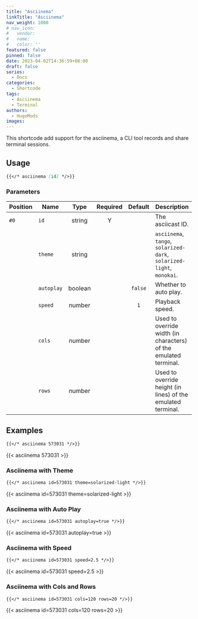 ```yaml
---
title: "Asciinema"
linkTitle: "Asciinema"
nav_weight: 1000
# nav_icon:
#   vendor: 
#   name: 
#   color: ''
featured: false
pinned: false
date: 2023-04-02T14:36:59+08:00
draft: false
series:
  - Docs
categories:
  - Shortcode
tags:
  - Asciinema
  - Terminal
authors:
  - HugoMods
images:
---
```


This shortcode add support for the asciinema, a CLI tool records and share terminal sessions.

<!--more-->

## Usage

```markdown
{{</* asciinema [id] */>}}
```

### Parameters

| Position | Name | Type | Required | Default | Description |
| -------- | ---- | :--: | :------: | :-----: | ----------- |
| `#0` | `id` | string | Y | | The asciicast ID. |
| | `theme` | string | | | `asciinema`, `tango`, `solarized-dark`, `solarized-light`, `monokai`. |
| | `autoplay` | boolean | | `false` | Whether to auto play. |
| | `speed` | number | | `1` | Playback speed. |
| | `cols` | number | | | Used to override width (in characters) of the emulated terminal. |
| | `rows` | number | | | Used to override height (in lines) of the emulated terminal. |

## Examples

```markdown
{{</* asciinema 573031 */>}}
```

{{< asciinema 573031 >}}

### Asciinema with Theme

```markdown
{{</* asciinema id=573031 theme=solarized-light */>}}
```

{{< asciinema id=573031 theme=solarized-light >}}

### Asciinema with Auto Play

```markdown
{{</* asciinema id=573031 autoplay=true */>}}
```

{{< asciinema id=573031 autoplay=true >}}

### Asciinema with Speed

```markdown
{{</* asciinema id=573031 speed=2.5 */>}}
```

{{< asciinema id=573031 speed=2.5 >}}

### Asciinema with Cols and Rows

```markdown
{{</* asciinema id=573031 cols=120 rows=20 */>}}
```

{{< asciinema id=573031 cols=120 rows=20 >}}
